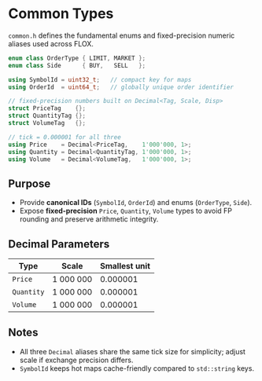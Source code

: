 # Common Types

`common.h` defines the fundamental enums and fixed-precision numeric aliases used across FLOX.

~~~cpp
enum class OrderType { LIMIT, MARKET };
enum class Side      { BUY,   SELL   };

using SymbolId = uint32_t;   // compact key for maps
using OrderId  = uint64_t;   // globally unique order identifier

// fixed-precision numbers built on Decimal<Tag, Scale, Disp>
struct PriceTag    {};
struct QuantityTag {};
struct VolumeTag   {};

// tick = 0.000001 for all three
using Price    = Decimal<PriceTag,    1'000'000, 1>;
using Quantity = Decimal<QuantityTag, 1'000'000, 1>;
using Volume   = Decimal<VolumeTag,   1'000'000, 1>;
~~~

## Purpose
* Provide **canonical IDs** (`SymbolId`, `OrderId`) and enums (`OrderType`, `Side`).
* Expose **fixed-precision** `Price`, `Quantity`, `Volume` types to avoid FP rounding and preserve arithmetic integrity.

## Decimal Parameters

| Type       | Scale     | Smallest unit |
|------------|-----------|---------------|
| `Price`    | 1 000 000 | 0.000001      |
| `Quantity` | 1 000 000 | 0.000001      |
| `Volume`   | 1 000 000 | 0.000001      |

## Notes
* All three `Decimal` aliases share the same tick size for simplicity; adjust scale if exchange precision differs.
* `SymbolId` keeps hot maps cache-friendly compared to `std::string` keys.
